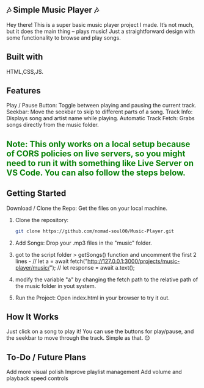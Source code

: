 ## 🎶 Simple Music Player 🎶
Hey there! This is a super basic music player project I made. It’s not much, but it does the main thing – plays music! Just a straightforward design with some functionality to browse and play songs.

## Built with
HTML,CSS,JS.

## Features
Play / Pause Button: Toggle between playing and pausing the current track.
Seekbar: Move the seekbar to skip to different parts of a song.
Track Info: Displays song and artist name while playing.
Automatic Track Fetch: Grabs songs directly from the music folder.


<h2><span style="color:green">Note: This only works on a local setup because of CORS policies on live servers, so you might need to run it with something like Live Server on VS Code. You can also follow the steps below.</span></h2>
   
## Getting Started


Download / Clone the Repo: Get the files on your local machine.
1. Clone the repository:
   ```bash
   git clone https://github.com/nomad-soul00/Music-Player.git

2. Add Songs: Drop your .mp3 files in the "music" folder.
3. got to the script folder > getSongs() function and uncomment the first 2 lines - // let a = await fetch("http://127.0.0.1:3000/projects/music-player/music/");
    // let response = await a.text();
    
4. modify the variable "a" by changing the fetch path to the relative path of the music folder in yout system.

5. Run the Project: Open index.html in your browser to try it out.


## How It Works
Just click on a song to play it! You can use the buttons for play/pause, and the seekbar to move through the track. Simple as that. 😊

## To-Do / Future Plans
 Add more visual polish
 Improve playlist management
 Add volume and playback speed controls





